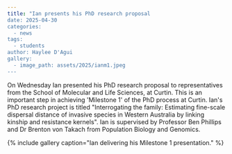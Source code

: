 ```yaml
---
title: "Ian presents his PhD research proposal
date: 2025-04-30
categories:
  - news
tags:
  - students
author: Haylee D'Agui
gallery:
  - image_path: assets/2025/ianm1.jpeg
---
```


On Wednesday Ian presented his PhD research proposal to representatives from the School of Molecular and Life Sciences, at Curtin. This is an important step in achieving 'Milestone 1' of the PhD process at Curtin.
Ian's PhD research project is titled "Interrogating the family: Estimating fine-scale dispersal distance of invasive species in Western Australia by linking kinship and resistance kernels". Ian is supervised by Professor Ben Phillips and Dr Brenton von Takach from Population Biology and Genomics.  

{% include gallery caption="Ian delivering his Milestone 1 presentation." %}